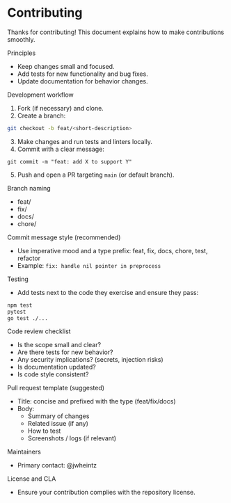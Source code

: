 # Contributing

Thanks for contributing! This document explains how to make contributions smoothly.

Principles
- Keep changes small and focused.
- Add tests for new functionality and bug fixes.
- Update documentation for behavior changes.

Development workflow
1. Fork (if necessary) and clone.
2. Create a branch:
```bash
git checkout -b feat/<short-description>
```
3. Make changes and run tests and linters locally.
4. Commit with a clear message:
```
git commit -m "feat: add X to support Y"
```
5. Push and open a PR targeting `main` (or default branch).

Branch naming
- feat/<short-desc>
- fix/<short-desc>
- docs/<short-desc>
- chore/<short-desc>

Commit message style (recommended)
- Use imperative mood and a type prefix: feat, fix, docs, chore, test, refactor
- Example: `fix: handle nil pointer in preprocess`

Testing
- Add tests next to the code they exercise and ensure they pass:
```bash
npm test
pytest
go test ./...
```

Code review checklist
- Is the scope small and clear?
- Are there tests for new behavior?
- Any security implications? (secrets, injection risks)
- Is documentation updated?
- Is code style consistent?

Pull request template (suggested)
- Title: concise and prefixed with the type (feat/fix/docs)
- Body:
  - Summary of changes
  - Related issue (if any)
  - How to test
  - Screenshots / logs (if relevant)

Maintainers
- Primary contact: @jwheintz

License and CLA
- Ensure your contribution complies with the repository license.